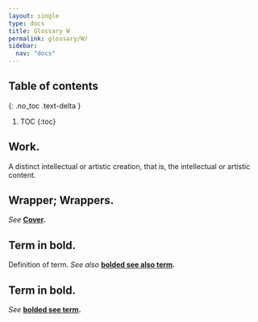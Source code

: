 ```yaml
---
layout: single
type: docs
title: Glossary W
permalink: glossary/W/
sidebar:
  nav: "docs"
---
```


## Table of contents
{: .no_toc .text-delta }

1. TOC
{:toc}

## **Work.**
A distinct intellectual or artistic creation, that is, the intellectual or artistic content.

## **Wrapper; Wrappers.**
*See* **[Cover](/DCRMR/glossary/C/#Cover).**

## **Term in bold.** 
Definition of term. *See also* **[bolded see also term](/DCRMR/glossary/Letter/#bolded-see-also-term).**

## **Term in bold.**
*See* **[bolded see term](/DCRMR/glossary/Letter/#bolded-see-also-term).**
